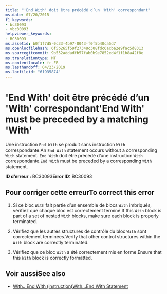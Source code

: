 ```yaml
---
title: "'End With' doit être précédé d’un 'With' correspondant"
ms.date: 07/20/2015
f1_keywords:
- bc30093
- vbc30093
helpviewer_keywords:
- BC30093
ms.assetid: b0f1f7d5-0c33-4b97-8043-f0f5b40ca5d7
ms.openlocfilehash: 6f5b265f59f27348c308fdc6acba2e9fac5d8313
ms.sourcegitcommit: 9b552addadfb57fab0b9e7852ed4f1f1b8a42f8e
ms.translationtype: MT
ms.contentlocale: fr-FR
ms.lasthandoff: 04/23/2019
ms.locfileid: "61935874"
---
```

# <a name="end-with-must-be-preceded-by-a-matching-with"></a><span data-ttu-id="7e8e3-102">'End With' doit être précédé d’un 'With' correspondant</span><span class="sxs-lookup"><span data-stu-id="7e8e3-102">'End With' must be preceded by a matching 'With'</span></span>
<span data-ttu-id="7e8e3-103">Une instruction `End With` se produit sans instruction `With` correspondante.</span><span class="sxs-lookup"><span data-stu-id="7e8e3-103">An `End With` statement occurs without a corresponding `With` statement.</span></span> <span data-ttu-id="7e8e3-104">`End With` doit être précédé d’une instruction `With` correspondante.</span><span class="sxs-lookup"><span data-stu-id="7e8e3-104">`End With` must be preceded by a corresponding `With` statement.</span></span>  
  
 <span data-ttu-id="7e8e3-105">**ID d’erreur :** BC30093</span><span class="sxs-lookup"><span data-stu-id="7e8e3-105">**Error ID:** BC30093</span></span>  
  
## <a name="to-correct-this-error"></a><span data-ttu-id="7e8e3-106">Pour corriger cette erreur</span><span class="sxs-lookup"><span data-stu-id="7e8e3-106">To correct this error</span></span>  
  
1. <span data-ttu-id="7e8e3-107">Si ce bloc `With` fait partie d’un ensemble de blocs `With` imbriqués, vérifiez que chaque bloc est correctement terminé.</span><span class="sxs-lookup"><span data-stu-id="7e8e3-107">If this `With` block is part of a set of nested `With` blocks, make sure each block is properly terminated.</span></span>  
  
2. <span data-ttu-id="7e8e3-108">Vérifiez que les autres structures de contrôle du bloc `With` sont correctement terminées.</span><span class="sxs-lookup"><span data-stu-id="7e8e3-108">Verify that other control structures within the `With` block are correctly terminated.</span></span>  
  
3. <span data-ttu-id="7e8e3-109">Vérifiez que ce bloc `With` a été correctement mis en forme.</span><span class="sxs-lookup"><span data-stu-id="7e8e3-109">Ensure that this `With` block is correctly formatted.</span></span>  
  
## <a name="see-also"></a><span data-ttu-id="7e8e3-110">Voir aussi</span><span class="sxs-lookup"><span data-stu-id="7e8e3-110">See also</span></span>

- [<span data-ttu-id="7e8e3-111">With...End With (instruction)</span><span class="sxs-lookup"><span data-stu-id="7e8e3-111">With...End With Statement</span></span>](../../visual-basic/language-reference/statements/with-end-with-statement.md)
